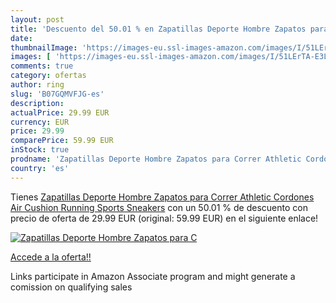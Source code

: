 ```yaml
---
layout: post
title: 'Descuento del 50.01 % en Zapatillas Deporte Hombre Zapatos para C'
date: 
thumbnailImage: 'https://images-eu.ssl-images-amazon.com/images/I/51LErTA-E3L._SL200_.jpg'
images: [ 'https://images-eu.ssl-images-amazon.com/images/I/51LErTA-E3L._SL200_.jpg' ]
comments: true
category: ofertas
author: ring
slug: 'B07GQMVFJG-es'
description:
actualPrice: 29.99 EUR
currency: EUR
price: 29.99
comparePrice: 59.99 EUR
inStock: true
prodname: 'Zapatillas Deporte Hombre Zapatos para Correr Athletic Cordones Air Cushion Running Sports Sneakers'
country: 'es'
---
```


Tienes [Zapatillas Deporte Hombre Zapatos para Correr Athletic Cordones Air Cushion Running Sports Sneakers](https://www.amazon.es/dp/B07GQMVFJG/?tag=tolees-21) con un 50.01 % de descuento con precio de oferta de 29.99 EUR (original: 59.99 EUR) en el siguiente enlace!

[![Zapatillas Deporte Hombre Zapatos para C](https://images-eu.ssl-images-amazon.com/images/I/51LErTA-E3L._SL200_.jpg)](https://www.amazon.es/dp/B07GQMVFJG/?tag=tolees-21)

[Accede a la oferta!!](https://www.amazon.es/dp/B07GQMVFJG/?tag=tolees-21)

Links participate in Amazon Associate program and might generate a comission on qualifying sales


